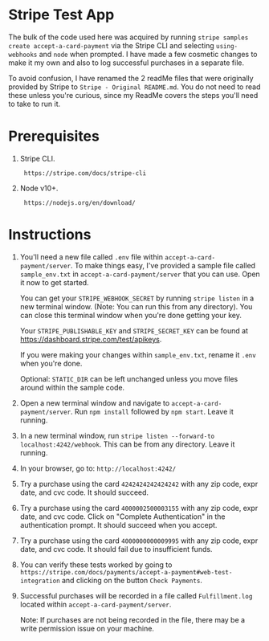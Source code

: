 
# Stripe Test App
The bulk of the code used here was acquired by running `stripe samples create accept-a-card-payment` via the Stripe CLI and selecting `using-webhooks` and `node` when prompted. I have made a few cosmetic changes to make it my own and also to log successful purchases in a separate file.

To avoid confusion, I have renamed the 2 readMe files that were originally provided by Stripe to `Stripe - Original README.md`. You do not need to read these unless you're curious, since my ReadMe covers the steps you'll need to take to run it.

# Prerequisites
1. Stripe CLI. 

        https://stripe.com/docs/stripe-cli
2. Node v10+. 

        https://nodejs.org/en/download/

# Instructions
1. You'll need a new file called `.env` file within `accept-a-card-payment/server`. To make things easy, I've provided a sample file called `sample_env.txt` in `accept-a-card-payment/server` that you can use. Open it now to get started.
    
    You can get your `STRIPE_WEBHOOK_SECRET` by running `stripe listen` in a new terminal window. (Note: You can run this from any directory). You can close this terminal window when you're done getting your key.
    
    Your `STRIPE_PUBLISHABLE_KEY` and `STRIPE_SECRET_KEY` can be found at https://dashboard.stripe.com/test/apikeys. 
    
    If you were making your changes within `sample_env.txt`, rename it `.env` when you're done.
    
    Optional: `STATIC_DIR` can be left unchanged unless you move files around within the sample code. 
2. Open a new terminal window and navigate to `accept-a-card-payment/server`. Run `npm install` followed by `npm start`. Leave it running.
3. In a new terminal window, run `stripe listen --forward-to localhost:4242/webhook`. This can be from any directory. Leave it running.
4. In your browser, go to: `http://localhost:4242/`
5. Try a purchase using the card `4242424242424242` with any zip code, expr date, and cvc code. It should succeed.
6. Try a purchase using the card `4000002500003155` with any zip code, expr date, and cvc code. Click on "Complete Authentication" in the authentication prompt. It should succeed when you accept. 
7. Try a purchase using the card `4000000000009995` with any zip code, expr date, and cvc code. It should fail due to insufficient funds.
8. You can verify these tests worked by going to `https://stripe.com/docs/payments/accept-a-payment#web-test-integration` and clicking on the button `Check Payments`.
9. Successful purchases will be recorded in a file called `Fulfillment.log` located within `accept-a-card-payment/server`.
       
    Note: If purchases are not being recorded in the file, there may be a write permission issue on your machine.